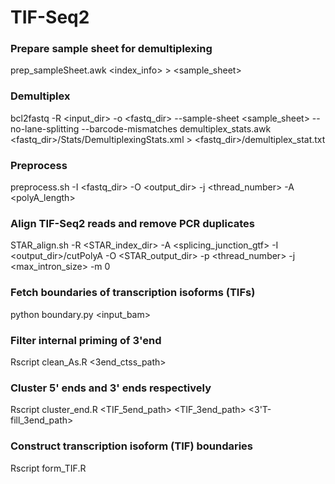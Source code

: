 # TIF-Seq2

### Prepare sample sheet for demultiplexing
prep_sampleSheet.awk <index_info> > <sample_sheet>
### Demultiplex
bcl2fastq -R <input_dir> -o <fastq_dir> --sample-sheet <sample_sheet> --no-lane-splitting --barcode-mismatches <mismatch>
demultiplex_stats.awk <fastq_dir>/Stats/DemultiplexingStats.xml > <fastq_dir>/demultiplex_stat.txt
### Preprocess
preprocess.sh -I <fastq_dir> -O <output_dir> -j <thread_number> -A <polyA_length>
### Align TIF-Seq2 reads and remove PCR duplicates 
STAR_align.sh -R <STAR_index_dir> -A <splicing_junction_gtf> -I <output_dir>/cutPolyA -O <STAR_output_dir> -p <thread_number> -j <max_intron_size> -m 0
### Fetch boundaries of transcription isoforms (TIFs)
python boundary.py <input_bam>
### Filter internal priming of 3'end
Rscript clean_As.R <3end_ctss_path>
### Cluster 5' ends and 3' ends respectively
Rscript cluster_end.R <TIF_5end_path> <TIF_3end_path> <3'T-fill_3end_path>
### Construct transcription isoform (TIF) boundaries
Rscript form_TIF.R
